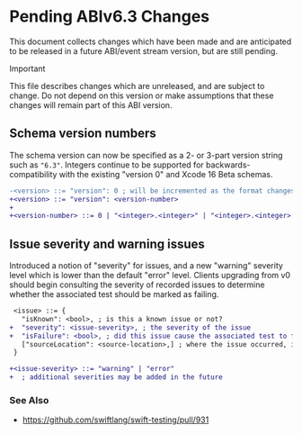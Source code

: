# Pending ABIv6.3 Changes

This document collects changes which have been made and are anticipated to be
released in a future ABI/event stream version, but are still pending.

> [!IMPORTANT]
> This file describes changes which are unreleased, and are subject to change.
> Do not depend on this version or make assumptions that these changes will
> remain part of this ABI version.

## Schema version numbers

The schema version can now be specified as a 2- or 3-part version string such as
`"6.3"`. Integers continue to be supported for backwards-compatibility with the
existing "version 0" and Xcode 16 Beta schemas.

```diff
-<version> ::= "version": 0 ; will be incremented as the format changes
+<version> ::= "version": <version-number>
+
+<version-number> ::= 0 | "<integer>.<integer>" | "<integer>.<integer>.<integer>"
```

## Issue severity and warning issues

Introduced a notion of "severity" for issues, and a new "warning" severity level
which is lower than the default "error" level. Clients upgrading from v0 should
begin consulting the severity of recorded issues to determine whether the
associated test should be marked as failing.

```diff
 <issue> ::= {
   "isKnown": <bool>, ; is this a known issue or not?
+  "severity": <issue-severity>, ; the severity of the issue
+  "isFailure": <bool>, ; did this issue cause the associated test to fail?
   ["sourceLocation": <source-location>,] ; where the issue occurred, if known
 }

+<issue-severity> ::= "warning" | "error"
+  ; additional severities may be added in the future
```

### See Also

- https://github.com/swiftlang/swift-testing/pull/931
